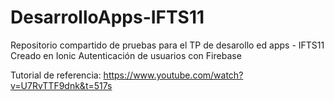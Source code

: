 # DesarrolloApps-IFTS11
Repositorio compartido de pruebas para el TP de desarollo ed apps - IFTS11
Creado en Ionic
Autenticación de usuarios con Firebase

Tutorial de referencia:
https://www.youtube.com/watch?v=U7RvTTF9dnk&t=517s
